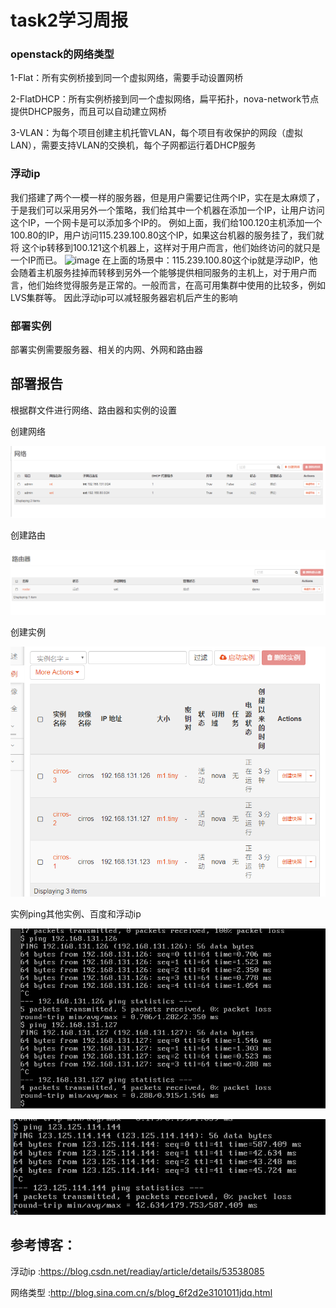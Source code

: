 # task2学习周报
### openstack的网络类型
1-Flat：所有实例桥接到同一个虚拟网络，需要手动设置网桥

2-FlatDHCP：所有实例桥接到同一个虚拟网络，扁平拓扑，nova-network节点提供DHCP服务，而且可以自动建立网桥

3-VLAN：为每个项目创建主机托管VLAN，每个项目有收保护的网段（虚拟LAN），需要支持VLAN的交换机，每个子网都运行着DHCP服务

### 浮动ip
我们搭建了两个一模一样的服务器，但是用户需要记住两个IP，实在是太麻烦了，于是我们可以采用另外一个策略，我们给其中一个机器在添加一个IP，让用户访问这个IP，一个网卡是可以添加多个IP的。
 例如上面，我们给100.120主机添加一个100.80的IP，用户访问115.239.100.80这个IP，如果这台机器的服务挂了，我们就将
这个ip转移到100.121这个机器上，这样对于用户而言，他们始终访问的就只是一个IP而已。
![image](https://img-blog.csdn.net/20161209204737535)
在上面的场景中：115.239.100.80这个ip就是浮动IP，他会随着主机服务挂掉而转移到另外一个能够提供相同服务的主机上，对于用户而言，他们始终觉得服务是正常的。一般而言，在高可用集群中使用的比较多，例如LVS集群等。
因此浮动ip可以减轻服务器宕机后产生的影响
### 部署实例
部署实例需要服务器、相关的内网、外网和路由器
## 部署报告
根据群文件进行网络、路由器和实例的设置


创建网络

![image](https://github.com/lanhualin/Cloud-Computing-/blob/master/task2/%E5%88%9B%E5%BB%BA%E7%BD%91%E7%BB%9C.png?raw=true)


创建路由

![image](https://github.com/lanhualin/Cloud-Computing-/blob/master/task2/%E8%B7%AF%E7%94%B1.png?raw=true)


创建实例

![image](https://github.com/lanhualin/Cloud-Computing-/blob/master/task2/%E5%AE%9E%E4%BE%8B%E6%88%AA%E5%9B%BE.png?raw=true)


实例ping其他实例、百度和浮动ip

![image](https://github.com/lanhualin/Cloud-Computing-/blob/master/task2/ping%E5%85%B6%E4%BB%96%E5%AE%9E%E4%BE%8B%E6%88%AA%E5%9B%BE.png?raw=true)

![image](https://github.com/lanhualin/Cloud-Computing-/blob/master/task2/ping%E7%99%BE%E5%BA%A6.png?raw=true)

## 参考博客：
浮动ip :https://blog.csdn.net/readiay/article/details/53538085

网络类型 :http://blog.sina.com.cn/s/blog_6f2d2e3101011jdq.html
